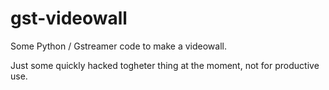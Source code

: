 # gst-videowall
Some Python / Gstreamer code to make a videowall.

Just some quickly hacked togheter thing at the moment, not for productive use.

